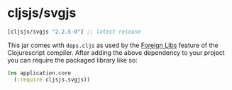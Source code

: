 # cljsjs/svgjs

[](dependency)
```clojure
[cljsjs/svgjs "2.2.5-0"] ;; latest release
```
[](/dependency)

This jar comes with `deps.cljs` as used by the [Foreign Libs][flibs] feature
of the Clojurescript compiler. After adding the above dependency to your project
you can require the packaged library like so:

```clojure
(ns application.core
  (:require cljsjs.svgjs))
```

[flibs]: https://github.com/clojure/clojurescript/wiki/Packaging-Foreign-Dependencies
